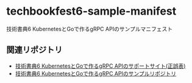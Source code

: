 # techbookfest6-sample-manifest
技術書典6 KubernetesとGoで作るgRPC APIのサンプルマニフェスト

## 関連リポジトリ

- [技術書典6 KubernetesとGoで作るgRPC APIのサポートサイト(正誤表)](https://github.com/amber-lamp/techbookfest6-support)
- [技術書典6 KubernetesとGoで作るgRPC APIのサンプルリポジトリ](https://github.com/amber-lamp/go-grpc-sample)

